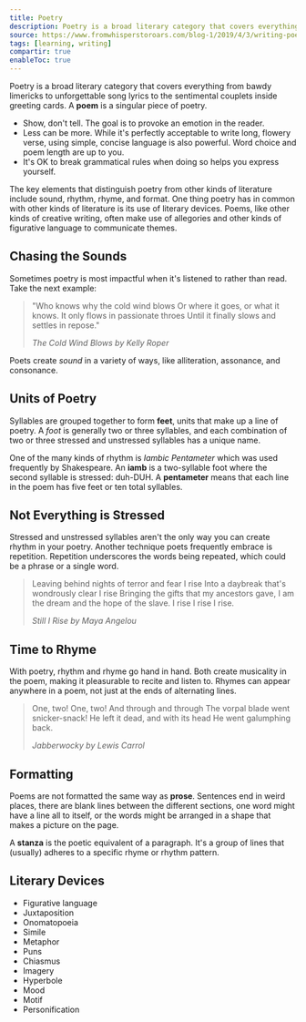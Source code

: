 ```yaml
---
title: Poetry
description: Poetry is a broad literary category that covers everything from bawdy limericks to unforgettable song lyrics to the sentimental couplets inside greeting cards. A poem is a singular piece of poetry.
source: https://www.fromwhisperstoroars.com/blog-1/2019/4/3/writing-poetry-for-beginners
tags: [learning, writing]
compartir: true
enableToc: true
---
```

Poetry is a broad literary category that covers everything from bawdy limericks to unforgettable song lyrics to the sentimental couplets inside greeting cards. A **poem** is a singular piece of poetry.

- Show, don't tell. The goal is to provoke an emotion in the reader.
- Less can be more. While it's perfectly acceptable to write long, flowery verse, using simple, concise language is also powerful. Word choice and poem length are up to you.
- It's OK to break grammatical rules when doing so helps you express yourself.

The key elements that distinguish poetry from other kinds of literature include sound, rhythm, rhyme, and format. One thing poetry has in common with other kinds of literature is its use of literary devices. Poems, like other kinds of creative writing, often make use of allegories and other kinds of figurative language to communicate themes.

## Chasing the Sounds

Sometimes poetry is most impactful when it's listened to rather than read. Take the next example:

> "Who knows why the cold wind blows
> Or where it goes, or what it knows.
> It only flows in passionate throes
> Until it finally slows and settles in repose."
>
> _The Cold Wind Blows by Kelly Roper_

Poets create _sound_ in a variety of ways, like alliteration, assonance, and consonance.

## Units of Poetry

Syllables are grouped together to form **feet**, units that make up a line of poetry. A _foot_ is generally two or three syllables, and each combination of two or three stressed and unstressed syllables has a unique name.

One of the many kinds of rhythm is _Iambic Pentameter_ which was used frequently by Shakespeare. An **iamb** is a two-syllable foot where the second syllable is stressed: duh-DUH. A **pentameter** means that each line in the poem has five feet or ten total syllables.

## Not Everything is Stressed

Stressed and unstressed syllables aren't the only way you can create rhythm in your poetry. Another technique poets frequently embrace is repetition. Repetition underscores the words being repeated, which could be a phrase or a single word.

> Leaving behind nights of terror and fear
> I rise
> Into a daybreak that's wondrously clear
> I rise
> Bringing the gifts that my ancestors gave,
> I am the dream and the hope of the slave.
> I rise
> I rise
> I rise.
>
> _Still I Rise by Maya Angelou_

## Time to Rhyme

With poetry, rhythm and rhyme go hand in hand. Both create musicality in the poem, making it pleasurable to recite and listen to. Rhymes can appear anywhere in a poem, not just at the ends of alternating lines.

> One, two! One, two! And through and through
> The vorpal blade went snicker-snack!
> He left it dead, and with its head
> He went galumphing back.
>
> _Jabberwocky by Lewis Carrol_

## Formatting

Poems are not formatted the same way as **prose**. Sentences end in weird places, there are blank lines between the different sections, one word might have a line all to itself, or the words might be arranged in a shape that makes a picture on the page.

A **stanza** is the poetic equivalent of a paragraph. It's a group of lines that (usually) adheres to a specific rhyme or rhythm pattern.

## Literary Devices

- Figurative language
- Juxtaposition
- Onomatopoeia
- Simile
- Metaphor
- Puns
- Chiasmus
- Imagery
- Hyperbole
- Mood
- Motif
- Personification

